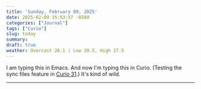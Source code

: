 ```yaml
---
title: 'Sunday, February 09, 2025'
date: 2025-02-09 15:53:57 -0500
categories: ["Journal"]
tags: ["Curio"]
slug: today
summary: 
draft: true
weather: Overcast 26.1 | Low 20.5, High 27.5
---
```


I am typing this in Emacs. And now I'm typing this in Curio. (Testing the sync files feature in [Curio 31](https://www.zengobi.com/curio/releasenotes/?v=31).) It's kind of wild.

----